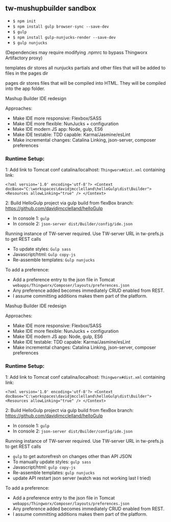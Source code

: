 ## tw-mushupbuilder sandbox


* `$ npm init`
* `$ npm install gulp browser-sync --save-dev`
* `$ gulp`
* `$ npm install gulp-nunjucks-render --save-dev`
* `$ gulp nunjucks`

(Dependencies may require modifying .npmrc to bypass Thingworx Artifactory proxy)

templates dir stores all nunjucks partials and other files that will be added to files in the pages dir

pages dir stores files that will be compiled into HTML. They will be compiled into the app folder.

Mashup Builder IDE redesign

Approaches:

* Make IDE more responsive: Flexbox/SASS
* Make IDE more flexible: NunJucks + configuration
* Make IDE modern JS app: Node, gulp, ES6
* Make IDE testable: TDD capable: Karma/Jasmine/esLint
* Make incremental changes: Catalina Linking, json-server, composer preferences

### Runtime Setup:
1: Add link to Tomcat conf catalina/localhost: `Thingworx#dist.xml` containing link:

`<?xml version='1.0' encoding='utf-8'?>
<Context docBase="C:\workspaces\davidjmcclelland\helloGulp\dist\Builder">
	<Resources allowLinking="true" />
</Context>`

2: Build HelloGulp project via gulp build from flexBox branch: https://github.com/davidjmcclelland/helloGulp

* In console 1: `gulp `
* In console 2: `json-server dist/Builder/config/ide.json`

Running instance of TW-server required. Use TW-server URL in tw-prefs.js to get REST calls

* To update styles:
`Gulp sass`
* Javascript/html:
`Gulp copy-js`
* Re-assemble templates:
`Gulp nunjucks`

To add a preference:
* Add a preference entry to the json file in Tomcat `webapps/Thingworx/Composer/layouts/preferences.json`
* Any preference added becomes immediately CRUD enabled from REST.
* I assume committing additions makes them part of the platform.

Mashup Builder IDE redesign

Approaches:

* Make IDE more responsive: Flexbox/SASS
* Make IDE more flexible: NunJucks + configuration
* Make IDE modern JS app: Node, gulp, ES6
* Make IDE testable: TDD capable: Karma/Jasmine/esLint
* Make incremental changes: Catalina Linking, json-server, composer preferences

### Runtime Setup:
1: Add link to Tomcat conf catalina/localhost: `Thingworx#dist.xml` containing link:

`<?xml version='1.0' encoding='utf-8'?>
<Context docBase="C:\workspaces\davidjmcclelland\helloGulp\dist\Builder">
	<Resources allowLinking="true" />
</Context>`

2: Build HelloGulp project via gulp build from flexBox branch: https://github.com/davidjmcclelland/helloGulp

* In console 1: `gulp `
* In console 2: `json-server dist/Builder/config/ide.json`

Running instance of TW-server required. Use TW-server URL in tw-prefs.js to get REST calls
* `gulp` to get autorefresh on changes other than API JSON
* To manually update styles:
`gulp sass`
* Javascript/html:
`gulp copy-js`
* Re-assemble templates:
`gulp nunjucks`
* update API
restart json server (watch was not working last I tried)

To add a preference:
* Add a preference entry to the json file in Tomcat `webapps/Thingworx/Composer/layouts/preferences.json`
* Any preference added becomes immediately CRUD enabled from REST.
* I assume committing additions makes them part of the platform.